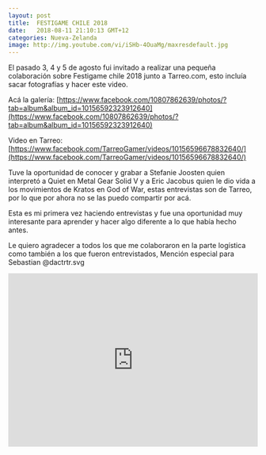 ```yaml
---
layout: post
title:  FESTIGAME CHILE 2018
date:   2018-08-11 21:10:13 GMT+12
categories: Nueva-Zelanda
image: http://img.youtube.com/vi/iSHb-4OuaMg/maxresdefault.jpg
---
```


El pasado 3, 4 y 5 de agosto fui invitado a realizar una pequeña colaboración sobre Festigame chile 2018 junto a Tarreo.com, esto incluía sacar fotografías y hacer este video.

Acá la galería:
[https://www.facebook.com/10807862639/photos/?tab=album&album_id=10156592323912640](https://www.facebook.com/10807862639/photos/?tab=album&album_id=10156592323912640)

Video en Tarreo:
[https://www.facebook.com/TarreoGamer/videos/10156596678832640/](https://www.facebook.com/TarreoGamer/videos/10156596678832640/)

Tuve la oportunidad de conocer y grabar a Stefanie Joosten quien interpretó a Quiet en Metal Gear Solid V y a Eric Jacobus quien le dio vida a los movimientos de Kratos en God of War, estas entrevistas son de Tarreo, por lo que por ahora no se las puedo compartir por acá.

Esta es mi primera vez haciendo entrevistas y fue una oportunidad muy interesante para aprender y hacer algo diferente a lo que había hecho antes.

Le quiero agradecer a todos los que me colaboraron en la parte logística como también a los que fueron entrevistados, Mención especial para Sebastian @dactrtr.svg


<iframe width="100%" height="350" src="https://www.youtube.com/embed/9LTWRcBxec0" frameborder="0" allowfullscreen></iframe>
